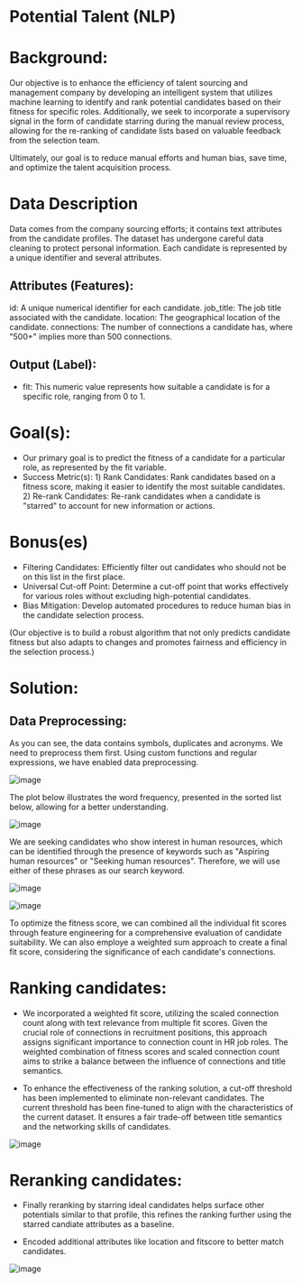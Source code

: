 # Potential Talent (NLP)

# Background:

Our objective is to enhance the efficiency of talent sourcing and management company by developing an intelligent system that utilizes machine learning to identify and rank potential candidates based on their fitness for specific roles. Additionally, we seek to incorporate a supervisory signal in the form of candidate starring during the manual review process, allowing for the re-ranking of candidate lists based on valuable feedback from the selection team.

Ultimately, our goal is to reduce manual efforts and human bias, save time, and optimize the talent acquisition process.

# Data Description

Data comes from the company sourcing efforts; it contains text attributes from the candidate profiles. The dataset has undergone careful data cleaning to protect personal information. Each candidate is represented by a unique identifier and several attributes.

## Attributes (Features):

id: A unique numerical identifier for each candidate.
job_title: The job title associated with the candidate.
location: The geographical location of the candidate.
connections: The number of connections a candidate has, where "500+" implies more than 500 connections.

## Output (Label):
* fit: This numeric value represents how suitable a candidate is for a specific role, ranging from 0 to 1.

# Goal(s):

* Our primary goal is to predict the fitness of a candidate for a particular role, as represented by the fit variable.
* Success Metric(s): 1) Rank Candidates: Rank candidates based on a fitness score, making it easier to identify the most suitable candidates. 2) Re-rank Candidates: Re-rank candidates when a candidate is "starred" to account for new information or actions.

# Bonus(es)

* Filtering Candidates: Efficiently filter out candidates who should not be on this list in the first place.
* Universal Cut-off Point: Determine a cut-off point that works effectively for various roles without excluding high-potential candidates.
* Bias Mitigation: Develop automated procedures to reduce human bias in the candidate selection process.
  
(Our objective is to build a robust algorithm that not only predicts candidate fitness but also adapts to changes and promotes fairness and efficiency in the selection process.)

# Solution:

## Data Preprocessing:

As you can see, the data contains symbols, duplicates and acronyms. We need to preprocess them first. Using custom functions and regular expressions, we have enabled data preprocessing.

![image](https://github.com/53KIbGcAqz0Gokmj/t0OXVwqXusxsX8RM/assets/143815258/0c1e8102-c30c-49eb-aa86-c4500d5dce4b)

The plot below illustrates the word frequency, presented in the sorted list below, allowing for a better understanding.

![image](https://github.com/53KIbGcAqz0Gokmj/t0OXVwqXusxsX8RM/assets/143815258/1a57dcc5-2672-4047-816c-a06e8cde9360)

We are seeking candidates who show interest in human resources, which can be identified through the presence of keywords such as "Aspiring human resources" or "Seeking human resources". Therefore, we will use either of these phrases as our search keyword.

![image](https://github.com/53KIbGcAqz0Gokmj/t0OXVwqXusxsX8RM/assets/143815258/c1a6bb95-61c2-4e2c-ba3c-341106bc73be)

![image](https://github.com/53KIbGcAqz0Gokmj/t0OXVwqXusxsX8RM/assets/143815258/a89b7536-dc54-4631-89f0-14fa01fa271b)


To optimize the fitness score, we can combined all the individual fit scores through feature engineering for a comprehensive evaluation of candidate suitability. We can also employe a weighted sum approach to create a final fit score, considering the significance of each candidate's connections.

# Ranking candidates:

* We incorporated a weighted fit score, utilizing the scaled connection count along with text relevance from multiple fit scores. Given the crucial role of connections in recruitment positions, this approach assigns significant importance to connection count in HR job roles. The weighted combination of fitness scores and scaled connection count aims to strike a balance between the influence of connections and title semantics.
  
* To enhance the effectiveness of the ranking solution, a cut-off threshold has been implemented to eliminate non-relevant candidates. The current threshold has been fine-tuned to align with the characteristics of the current dataset. It ensures a fair trade-off between title semantics and the networking skills of candidates.

![image](https://github.com/53KIbGcAqz0Gokmj/t0OXVwqXusxsX8RM/assets/143815258/23f2f05d-0851-4d54-a638-7f7b1b1ed7ab) 

# Reranking candidates:


* Finally reranking by starring ideal candidates helps surface other potentials similar to that profile, this refines the ranking further using the starred candiate attributes as a baseline.
  
* Encoded additional attributes like location and fitscore to better match candidates.

![image](https://github.com/53KIbGcAqz0Gokmj/t0OXVwqXusxsX8RM/assets/143815258/eed1b269-30d3-47d8-9968-4b06fafd5153)
  
